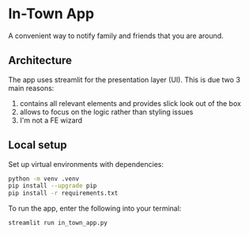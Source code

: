 # In-Town App
A convenient way to notify family and friends that you are around.

## Architecture
The app uses streamlit for the presentation layer (UI). This is due two 3 main reasons:
1. contains all relevant elements and provides slick look out of the box
2. allows to focus on the logic rather than styling issues
3. I'm not a FE wizard

## Local setup
Set up virtual environments with dependencies:
```bash
python -m venv .venv
pip install --upgrade pip
pip install -r requirements.txt
```

To run the app, enter the following into your terminal:
```bash
streamlit run in_town_app.py
```